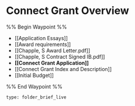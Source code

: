 # Connect Grant Overview
 
%% Begin Waypoint %%
- [[Application Essays]]
- [[Award requirements]]
- [[Chapple, S Award Letter.pdf]]
- [[Chapple, S Contract Signed IB.pdf]]
- **[[Connect Grant Application]]**
- [[Connect Grant Index and Description]]
- [[Initial Budget]]

%% End Waypoint %%

```ccard
type: folder_brief_live
```